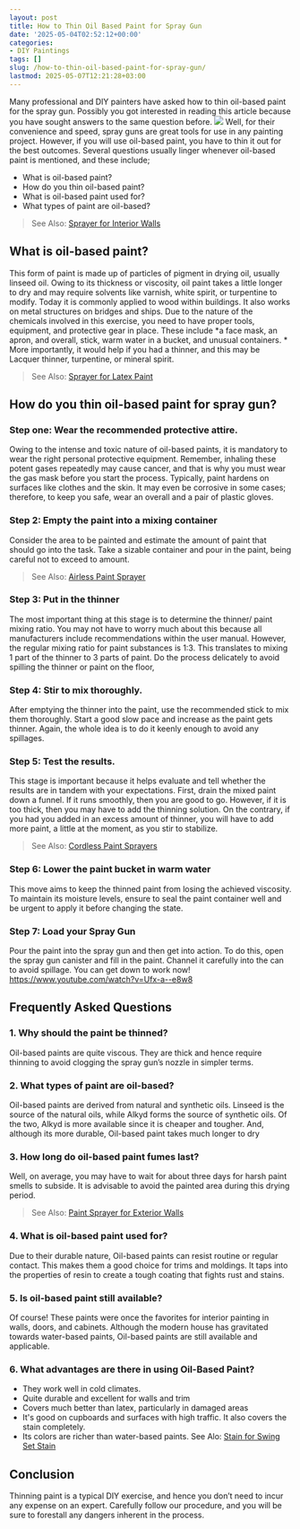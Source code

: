 ```yaml
---
layout: post
title: How to Thin Oil Based Paint for Spray Gun
date: '2025-05-04T02:52:12+00:00'
categories:
- DIY Paintings
tags: []
slug: /how-to-thin-oil-based-paint-for-spray-gun/
lastmod: 2025-05-07T12:21:28+03:00
---
```


Many professional and DIY painters have asked how to thin oil-based paint for the spray gun. Possibly you got interested in reading this article because you have sought answers to the same question before.
![](/assets/img/img/)
Well, for their convenience and speed, spray guns are great tools for use in any painting project. However, if you will use oil-based paint, you have to thin it out for the best outcomes.
Several questions usually linger whenever oil-based paint is mentioned, and these include;
- What is oil-based paint?
- How do you thin oil-based paint?
- What is oil-based paint used for?
- What types of paint are oil-based?
> See Also:
> [Sprayer for Interior Walls](https://pestpolicy.com/best-paint-sprayer-for-interior-walls/)
## What is oil-based paint?
This form of paint is made up of particles of pigment in drying oil, usually linseed oil.
Owing to its thickness or viscosity, oil paint takes a little longer to dry and may require solvents like varnish, white spirit, or turpentine to modify. Today it is commonly applied to wood within buildings. It also works on metal structures on bridges and ships.
Due to the nature of the chemicals involved in this exercise, you need to have proper tools, equipment, and protective gear in place.
These include
*a face mask, an apron, and overall, stick, warm water in a bucket, and unusual containers. *
More importantly, it would help if you had a thinner, and this may be Lacquer thinner, turpentine, or mineral spirit.
> See Also:
> [Sprayer for Latex Paint](https://pestpolicy.com/best-sprayer-for-latex-paint/)
## How do you thin oil-based paint for spray gun?
### Step one: Wear the recommended protective attire.
Owing to the intense and toxic nature of oil-based paints, it is mandatory to wear the right personal protective equipment. Remember, inhaling these potent gases repeatedly may cause cancer, and that is why you must wear the gas mask before you start the process.
Typically, paint hardens on surfaces like clothes and the skin. It may even be corrosive in some cases; therefore, to keep you safe, wear an overall and a pair of plastic gloves.
### Step 2: Empty the paint into a mixing container
Consider the area to be painted and estimate the amount of paint that should go into the task. Take a sizable container and pour in the paint, being careful not to exceed to amount.
> See Also:
> [Airless Paint Sprayer](https://pestpolicy.com/best-airless-paint-sprayer/)
### Step 3: Put in the thinner
The most important thing at this stage is to determine the thinner/ paint mixing ratio. You may not have to worry much about this because all manufacturers include recommendations within the user manual.
However, the regular mixing ratio for paint substances is 1:3. This translates to mixing 1 part of the thinner to 3 parts of paint. Do the process delicately to avoid spilling the thinner or paint on the floor,
### Step 4: Stir to mix thoroughly.
After emptying the thinner into the paint, use the recommended stick to mix them thoroughly. Start a good slow pace and increase as the paint gets thinner. Again, the whole idea is to do it keenly enough to avoid any spillages.
### Step 5: Test the results.
This stage is important because it helps evaluate and tell whether the results are in tandem with your expectations. First, drain the mixed paint down a funnel. If it runs smoothly, then you are good to go.
However, if it is too thick, then you may have to add the thinning solution. On the contrary, if you had you added in an excess amount of thinner, you will have to add more paint, a little at the moment, as you stir to stabilize.
> See Also:
> [Cordless Paint Sprayers](https://pestpolicy.com/best-cordless-paint-sprayers/)
### Step 6: Lower the paint bucket in warm water
This move aims to keep the thinned paint from losing the achieved viscosity. To maintain its moisture levels, ensure to seal the paint container well and be urgent to apply it before changing the state.
### Step 7: Load your Spray Gun
Pour the paint into the spray gun and then get into action. To do this, open the spray gun canister and fill in the paint.
Channel it carefully into the can to avoid spillage. You can get down to work now!
https://www.youtube.com/watch?v=Ufx-a--e8w8
## Frequently Asked Questions
### 1. Why should the paint be thinned?
Oil-based paints are quite viscous. They are thick and hence require thinning to avoid clogging the spray gun’s nozzle in simpler terms.
### 2. What types of paint are oil-based?
Oil-based paints are derived from natural and synthetic oils. Linseed is the source of the natural oils, while Alkyd forms the source of synthetic oils.
Of the two, Alkyd is more available since it is cheaper and tougher. And, although its more durable, Oil-based paint takes much longer to dry
### 3. How long do oil-based paint fumes last?
Well, on average, you may have to wait for about three days for harsh paint smells to subside. It is advisable to avoid the painted area during this drying period.
> See Also:
> [Paint Sprayer for Exterior Walls](https://pestpolicy.com/best-paint-sprayer-for-exterior-walls/)
### 4. What is oil-based paint used for?
Due to their durable nature, Oil-based paints can resist routine or regular contact.
This makes them a good choice for trims and moldings. It taps into the properties of resin to create a tough coating that fights rust and stains.
### 5. Is oil-based paint still available?
Of course! These paints were once the favorites for interior painting in walls, doors, and cabinets.
Although the modern house has gravitated towards water-based paints, Oil-based paints are still available and applicable.
### 6. What advantages are there in using Oil-Based Paint?
- They work well in cold climates.
- Quite durable and excellent for walls and trim
- Covers much better than latex, particularly in damaged areas
- It's good on cupboards and surfaces with high traffic. It also covers the stain completely.
- Its colors are richer than water-based paints.
See Alo:
[Stain for Swing Set Stain](https://pestpolicy.com/best-stain-for-swing-set/)
## Conclusion
Thinning paint is a typical DIY exercise, and hence you don’t need to incur any expense on an expert.
Carefully follow our procedure, and you will be sure to forestall any dangers inherent in the process.
